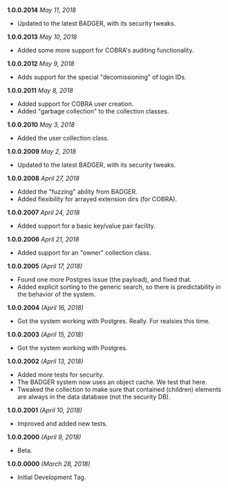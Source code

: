 **1.0.0.2014** *May 11, 2018*

- Updated to the latest BADGER, with its security tweaks.

**1.0.0.2013** *May 10, 2018*

- Added some more support for COBRA's auditing functionality.

**1.0.0.2012** *May 9, 2018*

- Adds support for the special "decomissioning" of login IDs.

**1.0.0.2011** *May 8, 2018*

- Added support for COBRA user creation.
- Added "garbage collection" to the collection classes.

**1.0.0.2010** *May 3, 2018*

- Added the user collection class.

**1.0.0.2009** *May 2, 2018*

- Updated to the latest BADGER, with its security tweaks.

**1.0.0.2008** *April 27, 2018*

- Added the "fuzzing" ability from BADGER.
- Added flexibility for arrayed extension dirs (for COBRA).

**1.0.0.2007** *April 24, 2018*

- Added support for a basic key/value pair facility.

**1.0.0.2006** *April 21, 2018*

- Added support for an "owner" collection class.

**1.0.0.2005** *(April 17, 2018)*

- Found one more Postgres issue (the payload), and fixed that.
- Added explicit sorting to the generic search, so there is predictability in the behavior of the system.

**1.0.0.2004** *(April 16, 2018)*

- Got the system working with Postgres. Really. For realsies this time.

**1.0.0.2003** *(April 15, 2018)*

- Got the system working with Postgres.

**1.0.0.2002** *(April 13, 2018)*

- Added more tests for security.
- The BADGER system now uses an object cache. We test that here.
- Tweaked the collection to make sure that contained (children) elements are always in the data database (not the security DB).

**1.0.0.2001** *(April 10, 2018)*

- Improved and added new tests.

**1.0.0.2000** *(April 9, 2018)*

- Beta.

**1.0.0.0000** *(March 28, 2018)*

- Initial Development Tag.